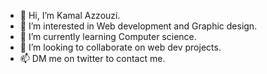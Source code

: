 - 👋 Hi, I’m Kamal Azzouzi.
- 👀 I’m interested in Web development and Graphic design.
- 🌱 I’m currently learning Computer science.
- 💞️ I’m looking to collaborate on web dev projects.
- 📫 DM me on twitter to contact me.

<!---
rxnin88/rxnin88 is a ✨ special ✨ repository because its `README.md` (this file) appears on your GitHub profile.
You can click the Preview link to take a look at your changes.
--->
